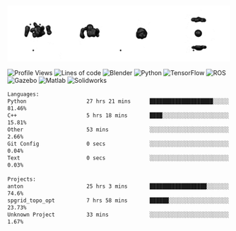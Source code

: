 ![cubes](https://github.com/imsenthur/imsenthur/blob/master/cubes.gif)

<!--START_SECTION:waka-->
![Profile Views](http://img.shields.io/badge/Profile%20views-7-blue)
![Lines of code](https://img.shields.io/badge/From%20%22Hello%2C%20World%21%22%2C%20I%27ve%20written-770560%20lines%20of%20code-blue)
![Blender](https://img.shields.io/badge/-Blender-orange)
![Python](https://img.shields.io/badge/-Python-blue)
![TensorFlow](https://img.shields.io/badge/-TensorFlow-ff8c00)
![ROS](https://img.shields.io/badge/-ROS-20b2aa)
![Gazebo](https://img.shields.io/badge/-Gazebo-lightgrey)
![Matlab](https://img.shields.io/badge/-Matlab-ffd700)
![Solidworks](https://img.shields.io/badge/-Solidworks-red)
```text
Languages: 
Python                   27 hrs 21 mins      ████████████████████░░░░░   81.46% 
C++                      5 hrs 18 mins       ████░░░░░░░░░░░░░░░░░░░░░   15.81% 
Other                    53 mins             ░░░░░░░░░░░░░░░░░░░░░░░░░   2.66% 
Git Config               0 secs              ░░░░░░░░░░░░░░░░░░░░░░░░░   0.04% 
Text                     0 secs              ░░░░░░░░░░░░░░░░░░░░░░░░░   0.03%

Projects: 
anton                    25 hrs 3 mins       ██████████████████░░░░░░░   74.6% 
spgrid_topo_opt          7 hrs 58 mins       ██████░░░░░░░░░░░░░░░░░░░   23.73% 
Unknown Project          33 mins             ░░░░░░░░░░░░░░░░░░░░░░░░░   1.67%
```


<!--END_SECTION:waka-->

